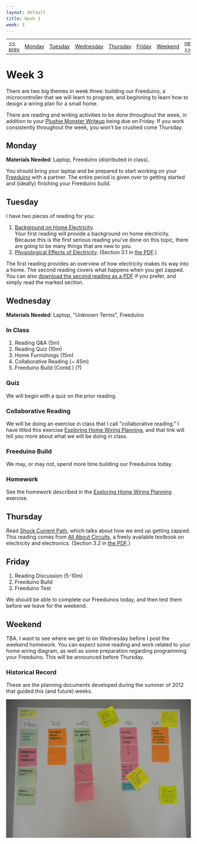 ```yaml
---
layout: default
title: Week 3
week: 3
---
```


<table>
<tr>
	<td> <a href="w01.html">&lt;&lt; prev</a> </td>
	<td> <a href="#monday">Monday</a> </td>
	<td> <a href="#tuesday">Tuesday</a> </td>
	<td> <a href="#wednesday">Wednesday</a> </td>
	<td> <a href="#thursday">Thursday</a> </td>
	<td> <a href="#friday">Friday</a> </td>
	<td> <a href="#weekend">Weekend</a> </td>
	<td> <a href="w03.html">next &gt;&gt;</a> </td>
</tr></table>

# Week 3

There are two big themes in week three: building our Freeduino, a microcontroller that we will learn to program, and beginning to learn how to design a wiring plan for a small home. 

There are reading and writing activities to be done throughout the week, in addition to your [Plushie Monster Writeup]({{site.url}}/assignments/plushie-monster-writeup.html) being due on Friday. If you work consistently throughout the week, you won't be crushed come Thursday.

## Monday

**Materials Needed**: Laptop, Freeduino (distributed in class).

You should bring your laptop and be prepared to start working on your [Freeduino]({{site.url}}/assignments/freeduino-build.html) with a partner. The entire period is given over to getting started and (ideally) finishing your Freeduino build.

## Tuesday

I have two pieces of reading for you:

1. [Background on Home Electricity](http://www.thecircuitdetective.com/bkgrd.htm). <br/>
Your first reading will provide a background on home electricity. Because this is the first serious reading you've done on this topic, there are going to be many things that are new to you.
1. [Physiological Effects of Electricity](http://www.allaboutcircuits.com/vol_1/chpt_3/2.html). (Section 3.1 in [the PDF](http://www.allaboutcircuits.com/pdf/DC.pdf).)

The first reading provides an overview of how electricity makes its way into a home. The second reading covers what happens when you get zapped. You can also [download the second reading as a PDF](http://www.allaboutcircuits.com/pdf/DC.pdf) if you prefer, and simply read the marked section. 

## Wednesday

**Materials Needed**: Laptop, "Unknown Terms", Freeduino



### In Class

1. Reading Q&A (5m)
1. Reading Quiz (10m)
1. Home Furnishings (15m)
1. Collaborative Reading (~ 45m)
1. Freeduino Build (Contd.) (?)

### Quiz 

We will begin with a quiz on the prior reading.

### Collaborative Reading

We will be doing an exercise in class that I call "collaborative reading." I have titled this exercise [Exploring Home Wiring Planning]({{site.url}}/assignments/exploring-home-wiring-planning.md), and that link will tell you more about what we will be doing in class.

### Freeduino Build

We may, or may not, spend more time building our Freeduinos today.

### Homework

See the homework described in the [Exploring Home Wiring Planning]({{site.url}}/assignments/exploring-home-wiring-planning.md) exercise.

## Thursday

Read [Shock Current Path](http://www.allaboutcircuits.com/vol_1/chpt_3/3.html), which talks about how we end up getting zapped. This reading comes from [All About Circuits](http://www.allaboutcircuits.com/), a freely available textbook on electricity and electronics. (Section 3.2 in [the PDF](http://www.allaboutcircuits.com/pdf/DC.pdf).)

## Friday

1. Reading Discussion (5-10m)
1. Freeduino Build
1. Freeduino Test

We should be able to complete our Freeduinos today, and then test them before we leave for the weekend.

## Weekend

TBA. I want to see where we get to on Wednesday before I post the weekend homework. You can expect some reading and work related to your home wiring diagram, as well as some preparation regarding programming your Freeduino. This will be announced before Thursday.

### Historical Record

These are the planning documents developed during the summer of 2012 that guided this (and future) weeks.

<p align="center"> 
	<img src="images/w02-600.png" alt="Week 0"/>
</p>

